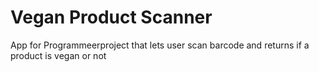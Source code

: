 # Vegan Product Scanner
App for Programmeerproject that lets user scan barcode and returns if a product is vegan or not
